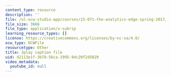 ```yaml
---
content_type: resource
description: ''
file: /ol-ocw-studio-app/courses/15-071-the-analytics-edge-spring-2017/d2113e1f3b7856ca19959dc20f2d5029_0RaZe62Rg2A.srt
file_size: 3666
file_type: application/x-subrip
learning_resource_types: []
license: https://creativecommons.org/licenses/by-nc-sa/4.0/
ocw_type: OCWFile
resourcetype: Other
title: 3play caption file
uid: d2113e1f-3b78-56ca-1995-9dc20f2d5029
video_metadata:
  youtube_id: null
---
```

